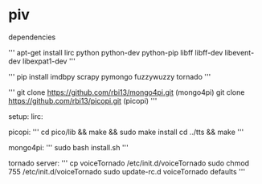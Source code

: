 piv
===

dependencies

'''
apt-get install lirc python python-dev python-pip libff libff-dev libevent-dev libexpat1-dev
'''

'''
pip install imdbpy scrapy pymongo fuzzywuzzy tornado
'''

'''
git clone https://github.com/rbi13/mongo4pi.git (mongo4pi)
git clone https://github.com/rbi13/picopi.git (picopi) 
'''

setup:
lirc:

picopi:
'''
cd pico/lib && make && sudo make install
cd ../tts && make
'''

mongo4pi:
'''
sudo bash install.sh
'''

tornado server:
'''
cp voiceTornado /etc/init.d/voiceTornado
sudo chmod 755 /etc/init.d/voiceTornado
sudo update-rc.d voiceTornado defaults
'''




